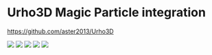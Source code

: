 Urho3D Magic Particle integration
=================================

https://github.com/aster2013/Urho3D

![](https://raw.githubusercontent.com/aster2013/Readme/master/images/magicparticle/00.jpg)
![](https://raw.githubusercontent.com/aster2013/Readme/master/images/magicparticle/01.jpg)
![](https://raw.githubusercontent.com/aster2013/Readme/master/images/magicparticle/02.jpg)
![](https://raw.githubusercontent.com/aster2013/Readme/master/images/magicparticle/03.jpg)
![](https://raw.githubusercontent.com/aster2013/Readme/master/images/magicparticle/04.jpg)